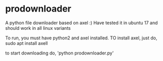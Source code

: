 # prodownloader
A python file downloader based on axel :) Have tested it in ubuntu 17 and should work in all linux variants

To run, you must have python2 and axel installed. TO install axel, just do, 
sudo apt install axell

to start downloading do, 'python prodownloader.py'


